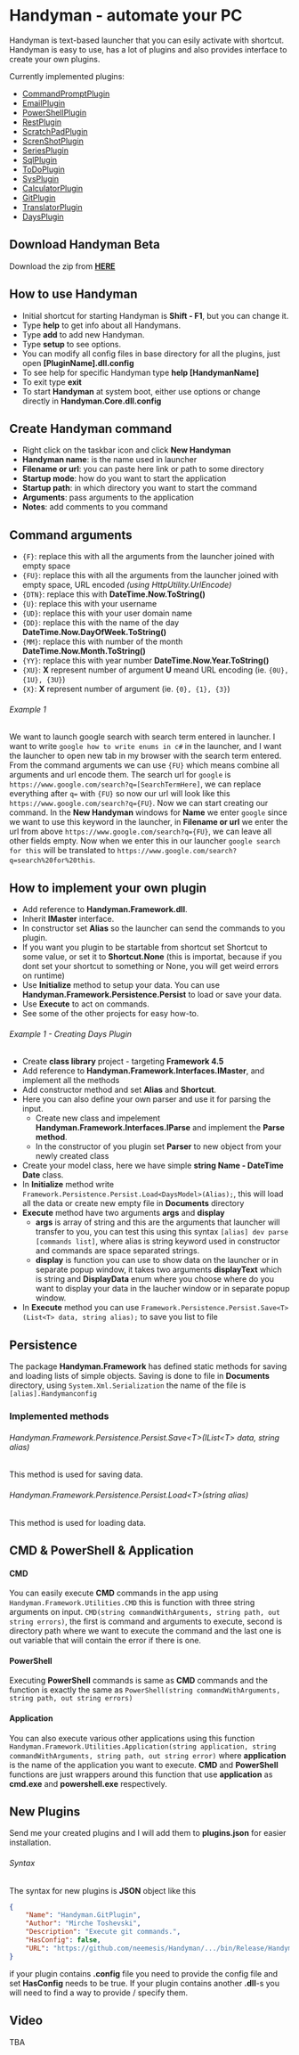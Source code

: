 # Handyman - automate your PC
Handyman is text-based launcher that you can esily activate with shortcut. Handyman is easy to use, has a lot of plugins and also provides interface to create your own plugins.

Currently implemented plugins:
- [CommandPromptPlugin](https://github.com/neemesis/Handyman/tree/master/Handyman.CommandPromptPlugin)
- [EmailPlugin](https://github.com/neemesis/Handyman/tree/master/Handyman.EmailPlugin)
- [PowerShellPlugin](https://github.com/neemesis/Handyman/tree/master/Handyman.PowerShellPlugin)
- [RestPlugin](https://github.com/neemesis/Handyman/tree/master/Handyman.RestPlugin)
- [ScratchPadPlugin](https://github.com/neemesis/Handyman/tree/master/Handyman.ScratchPadPlugin)
- [ScrenShotPlugin](https://github.com/neemesis/Handyman/tree/master/Handyman.ScreenShotPlugin)
- [SeriesPlugin](https://github.com/neemesis/Handyman/tree/master/Handyman.SeriesPlugin)
- [SqlPlugin](https://github.com/neemesis/Handyman/tree/master/Handyman.SqlPlugin)
- [ToDoPlugin](https://github.com/neemesis/Handyman/tree/master/Handyman.ToDoPlugin)
- [SysPlugin](https://github.com/neemesis/Handyman/tree/master/Handyman.SysPlugin)
- [CalculatorPlugin](https://github.com/neemesis/Handyman/tree/master/Handyman.CalculatorPlugin)
- [GitPlugin](https://github.com/neemesis/Handyman/tree/master/Handyman.GitPlugin)
- [TranslatorPlugin](https://github.com/neemesis/Handyman/tree/master/Handyman.TranslatorPlugin)
- [DaysPlugin](https://github.com/neemesis/Handyman/tree/master/Handyman.DaysPlugin)

## Download Handyman Beta
Download the zip from **[HERE](https://github.com/neemesis/Handyman/raw/master/Releases/Handyman_Release_Latest.zip)**

## How to use Handyman
- Initial shortcut for starting Handyman is **Shift - F1**, but you can change it.
- Type **help** to get info about all Handymans.
- Type **add** to add new Handyman.
- Type **setup** to see options.
- You can modify all config files in base directory for all the plugins, just open **[PluginName].dll.config**
- To see help for specific Handyman type **help [HandymanName]**
- To exit type **exit**
- To start **Handyman** at system boot, either use options or change directly in  **Handyman.Core.dll.config**

## Create Handyman command
- Right click on the taskbar icon and click **New Handyman**
- **Handyman name**: is the name used in launcher
- **Filename or url**: you can paste here link or path to some directory
- **Startup mode**: how do you want to start the application
- **Startup path**: in which directory you want to start the command
- **Arguments**: pass arguments to the application
- **Notes**: add comments to you command

## Command arguments
- ```{F}```: replace this with all the arguments from the launcher joined with empty space
- ```{FU}```: replace this with all the arguments from the launcher joined with empty space, URL encoded *(using HttpUtility.UrlEncode)*
- ```{DTN}```: replace this with **DateTime.Now.ToString()**
- ```{U}```: replace this with your username
- ```{UD}```: replace this with your user domain name
- ```{DD}```: replace this with the name of the day **DateTime.Now.DayOfWeek.ToString()**
- ```{MM}```: replace this with number of the month **DateTime.Now.Month.ToString()**
- ```{YY}```: replace this with year number **DateTime.Now.Year.ToString()**
- ```{XU}```: **X** represent number of argument **U** meand URL encoding (ie. ```{0U}, {1U}, {3U}```)
- ```{X}```: **X** represent number of argument (ie. ```{0}, {1}, {3}```)

###### Example 1
We want to launch google search with search term entered in launcher.
I want to write ```google how to write enums in c#``` in the launcher, and I want the launcher to open new tab in my browser with the search term entered.
From the command arguments we can use ```{FU}``` which means combine all arguments and url encode them. The search url for ```google``` is ```https://www.google.com/search?q=[SearchTermHere]```, we can replace everything after ```q=``` with ```{FU}``` so now our url will look like this ```https://www.google.com/search?q={FU}```. Now we can start creating our command. In the **New Handyman** windows for **Name** we enter ```google``` since we want to use this keyword in the launcher, in **Filename or url** we enter the url from above ```https://www.google.com/search?q={FU}```, we can leave all other fields empty. Now when we enter this in our launcher ```google search for this``` will be translated to ```https://www.google.com/search?q=search%20for%20this```.


## How to implement your own plugin
- Add reference to **Handyman.Framework.dll**.
- Inherit **IMaster** interface.
- In constructor set **Alias** so the launcher can send the commands to you plugin.
- If you want you plugin to be startable from shortcut set Shortcut to some value, or set it to **Shortcut.None** (this is importat, because if you dont set your shortcut to something or None, you will get weird errors on runtime)
- Use **Initialize** method to setup your data. You can use **Handyman.Framework.Persistence.Persist** to load or save your data.
- Use **Execute** to act on commands.
- See some of the other projects for easy how-to.

###### Example 1 - Creating Days Plugin
- Create **class library** project - targeting **Framework 4.5**
- Add reference to **Handyman.Framework.Interfaces.IMaster**, and implement all the methods
- Add constructor method and set **Alias** and **Shortcut**.
- Here you can also define your own parser and use it for parsing the input.
	- Create new class and impelement **Handyman.Framework.Interfaces.IParse** and implement the **Parse method**.
	- In the constructor of you plugin set **Parser** to new object from your newly created class
- Create your model class, here we have simple **string Name - DateTime Date** class.
- In **Initialize** method write ```Framework.Persistence.Persist.Load<DaysModel>(Alias);```, this will load all the data or create new empty file in **Documents** directory
- **Execute** method have two arguments **args** and **display**
	- **args** is array of string and this are the arguments that launcher will transfer to you, you can test this using this syntax ```[alias] dev parse [commands list]```, where alias is string keyword used in constructor and commands are space separated strings.
	- **display** is function you can use to show data on the launcher or in separate popup window, it takes two arguments **displayText** which is string and **DisplayData** enum where you choose where do you want to display your data in the laucher window or in separate popup window.
- In **Execute** method you can use ```Framework.Persistence.Persist.Save<T>(List<T> data, string alias);``` to save you list to file

## Persistence
The package **Handyman.Framework** has defined static methods for saving and loading lists of simple objects. Saving is done to file in **Documents** directory, using ```System.Xml.Serialization``` the name of the file is ```[alias].Handymanconfig```
### Implemented methods
###### Handyman.Framework.Persistence.Persist.Save<<T>T>(IList<<T>T> data, string alias)
This method is used for saving data.
###### Handyman.Framework.Persistence.Persist.Load<<T>T>(string alias)
This method is used for loading data.

## CMD & PowerShell & Application
#### CMD
You can easily execute **CMD** commands in the app using ```Handyman.Framework.Utilities.CMD``` this is function with three string arguments on input. ```CMD(string commandWithArguments, string path, out string errors)```, the first is command and arguments to execute, second is directory path where we want to execute the command and the last one is out variable that will contain the error if there is one.
#### PowerShell
Executing **PowerShell** commands is same as **CMD** commands and the function is exactly the same as ```PowerShell(string commandWithArguments, string path, out string errors)```
#### Application
You can also execute various other applications using this function ```Handyman.Framework.Utilities.Application(string application, string commandWithArguments, string path, out string error)``` where **application** is the name of the application you want to execute. **CMD** and **PowerShell** functions are just wrappers around this function that use **application** as **cmd.exe** and **powershell.exe** respectively.


## New Plugins
Send me your created plugins and I will add them to **plugins.json** for easier installation.
###### Syntax
The syntax for new plugins is **JSON** object like this
```json
{
	"Name": "Handyman.GitPlugin",
	"Author": "Mirche Toshevski",
	"Description": "Execute git commands.",
	"HasConfig": false,
	"URL": "https://github.com/neemesis/Handyman/.../bin/Release/Handyman.GitPlugin.dll"
}
```
if your plugin contains **.config** file you need to provide the config file and set **HasConfig** needs to be true. If your plugin contains another **.dll**-s you will need to find a way to provide / specify them.

## Video
TBA